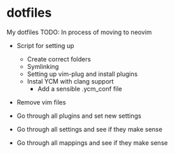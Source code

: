 # dotfiles

My dotfiles
TODO: In process of moving to neovim
- Script for setting up
    - Create correct folders
    - Symlinking
    - Setting up vim-plug and install plugins
    - Instal YCM with clang support
        - Add a sensible .ycm_conf file

- Remove vim files
- Go through all plugins and set new settings
- Go through all settings and see if they make sense
- Go through all mappings and see if they make sense
